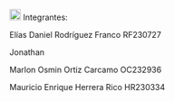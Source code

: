  <img src="https://github.com/user-attachments/assets/21d65650-1122-490d-b700-d25aef5f4b9c" alt="usuario" width="20"> Integrantes:

Elías Daniel Rodríguez Franco RF230727

Jonathan

Marlon Osmin Ortiz Carcamo OC232936

Mauricio Enrique Herrera Rico HR230334

